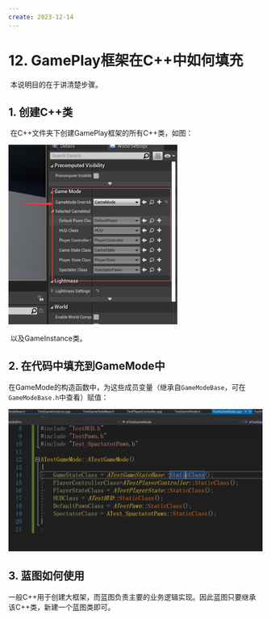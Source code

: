 ```yaml
---
create: 2023-12-14
---
```

# 12. GamePlay框架在C++中如何填充

​	本说明目的在于讲清楚步骤。

## 1. 创建C++类

​	在C++文件夹下创建GamePlay框架的所有C++类，如图：

<img src="./assets/image-20231214203902979.png" alt="image-20231214203902979" style="zoom:50%;" />

​	以及GameInstance类。

## 2. 在代码中填充到GameMode中

​	在GameMode的构造函数中，为这些成员变量（继承自`GameModeBase`，可在`GameModeBase.h`中查看）赋值：

![image-20231214204120289](./assets/image-20231214204120289.png)

## 3. 蓝图如何使用

​	一般C++用于创建大框架，而蓝图负责主要的业务逻辑实现。因此蓝图只要继承该C++类，新建一个蓝图类即可。